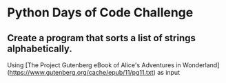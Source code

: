 # Python Days of Code Challenge

## Create a program that sorts a list of strings alphabetically.

Using [The Project Gutenberg eBook of Alice's Adventures in Wonderland] (https://www.gutenberg.org/cache/epub/11/pg11.txt) as input
